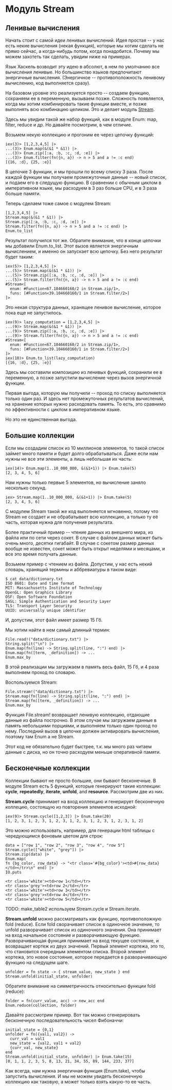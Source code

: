 # Модуль Stream

## Ленивые вычисления

Начать стоит с самой идеи ленивых вычислений. Идея простая -- у нас есть некие вычисления (некая функция), которые мы хотим сделать не прямо сейчас, а когда-нибудь потом, когда понадобится. Почему мы можем захотеть так сделать, увидим ниже на примерах.

Язык Хаскель возводит эту идею в абсолют, в нем по умолчанию все вычисления ленивые. Но большинство языков предпочитают энергичные вычисления. (Энергичное -- противоположность ленивому вычислению, код выполняется сразу).

На базовом уровне это реализуется просто -- создаем функцию, сохраняем ее в переменную, вызываем позже. Сложность появляется, когда мы хотим комбинировать такие функции вместе, и позже выполнять всю комбинацию целиком. Это и делает модуль [Stream](https://hexdocs.pm/elixir/Stream.html).

Здесь мы увидим такой же набор функций, как в модуле Enum: map, filter, reduce и др. Но давайте посмотрим, в чем отличие.

Возьмем некую коллекцию и прогоним ее через цепочку функций:

```
iex(3)> [1,2,3,4,5] |>
...(3)> Enum.map(&(&1 * &1)) |>
...(3)> Enum.zip([:a, :b, :c, :d, :e]) |>
...(3)> Enum.filter(fn({n, a}) -> n > 5 and a != :c end)
[{16, :d}, {25, :e}]
```

В цепочке 3 функции, и мы прошли по всему списку 3 раза. После каждой функции мы получаем промежуточные данные -- новый список, и подаем его в следущую функцию. В сравнении с обычным циклом в императивном языке, мы расходуем в 3 раз больше CPU, и в 3 раза больше памяти.

Теперь сделаем тоже самое с модулем Stream:

```
[1,2,3,4,5] |>
Stream.map(&(&1 * &1)) |>
Stream.zip([:a, :b, :c, :d, :e]) |>
Stream.filter(fn({n, a}) -> n > 5 and a != :c end) |>
Enum.to_list
```

Результат получился тот же. Обратите внимание, что в конце цепочки мы добавили Enum.to_list. Этот вызов является энергичным вычислением, и именно он запускает всю цепочку. Без него результат будет таким:

```
iex(5)> [1,2,3,4,5] |>
...(5)> Stream.map(&(&1 * &1)) |>
...(5)> Stream.zip([:a, :b, :c, :d, :e]) |>
...(5)> Stream.filter(fn({n, a}) -> n > 5 and a != :c end)
#Stream<[
  enum: #Function<67.104660160/2 in Stream.zip/1>,
  funs: [#Function<39.104660160/1 in Stream.filter/2>]
]>
```

Это некая структура данных, хранящее ленивое вычисление, которое пока еще не запустилось.

```
iex(9)> lazy_computation = [1,2,3,4,5] |>
...(9)> Stream.map(&(&1 * &1)) |>
...(9)> Stream.zip([:a, :b, :c, :d, :e]) |>
...(9)> Stream.filter(fn({n, a}) -> n > 5 and a != :c end)
#Stream<[
  enum: #Function<67.104660160/2 in Stream.zip/1>,
  funs: [#Function<39.104660160/1 in Stream.filter/2>]
]>
iex(10)> Enum.to_list(lazy_computation)
[{16, :d}, {25, :e}]
```

Здесь мы составили композицию из ленивых функций, сохранили ее в переменную, а позже запустили вычисление через вызов энергичной функции.

Первая выгода, которую мы получили -- проход по списку выполняется только один раз. И здесь нет промежуточных результатов вычислений, на хранение которых нужно расходовать память. То есть, это сравнимо по эффективности с циклом в императивном языке.

Но это не единственная выгода.


## Большие коллекции

Если мы создадим список из 10 миллионов элементов, то такой список займет много памяти и будет долго обрабатываться. Даже если нам нужны не все эти элементы, а лишь небольшая их часть:

```
iex(14)> Enum.map(1..10_000_000, &(&1+1)) |> Enum.take(5)
[2, 3, 4, 5, 6]
```

Нам нужны только первые 5 элементов, но вычисление заняло несколько секунд.

```
iex> Stream.map(1..10_000_000, &(&1+1)) |> Enum.take(5)
[2, 3, 4, 5, 6]
```

С модулем Stream такой же код выполняется мгновенно, потому что Stream не создает и не обрабатывает всю коллекцию, а только ту её часть, которая нужна для получения результата.

Более практичный пример -- чтение данных из внешнего мира, из файла или по сети через сокет. В случае с файлом данных может быть очень много, десятки гигабайт. В случае с сокетом размер данных вообще не известен, сокет может быть открыт неделями и месяцами, и все это время получать данные.

Возьмем пример с чтением из файла. Допустим, у нас есть некий словарь, хранящий термины и аббревиатуры в таком виде:

```
$ cat data/dictionary.txt
ISO 8601: Date and time format
MIT: Massachusetts Institute of Technology
OpenGL: Open Graphics Library
OSF: Open Software Foundation
SASL: Simple Authentication and Security Layer
TLS: Transport Layer Security
UUID: universally unique identifier
```

И, допустим, этот файл имеет размер 15 Гб.

Мы хотим найти в нем самый длинный термин:

```
File.read!("data/dictionary.txt") |>
String.split("\n") |>
Enum.map(fn(line) -> String.split(line, ":") end) |>
Enum.map(fn([term, _definition]) -> ...
Enum.max_by

```
В этой реализации мы загружаем в память весь файл, 15 Гб, и 4 раза выполняем проход по словарю.

Воспользуемся Stream:

```
File.stream!("data/dictionary.txt") |>
Stream.map(fn(line) -> String.split(line, ":") end) |>
Stream.map(fn([term, _definition]) -> ...
Enum.max_by

```
Функция File.stream! возвращает ленивую коллекцию, отдающие данные из файла построчно. В этом случае мы загружаем данные в память небольшими порциями, и выполняем только один проход по нему. Последний вызов в цепочке должен активировать вычисления, поэтому там Enum а не Stream.

Этот код не обязательно будет быстрее, т.к. мы много раз читаем данные с диска, но он точно расходуем меньше оперативной памяти.


## Бесконечные коллекции

Коллекции бывают не просто большие, они бывают бесконечные. В модуле Stream есть 5 функций, которые генерируют такие коллекции: **cycle**, **repeatedly**, **iterate**, **unfold**, and **resource**. Рассмотрим две из них.

**Stream.cycle** принимает на вход коллекцию и генерирует бесконечную коллецию, состоящую из повторения элементов исходной:

```
iex(9)> Stream.cycle([1,2,3]) |> Enum.take(20)
[1, 2, 3, 1, 2, 3, 1, 2, 3, 1, 2, 3, 1, 2, 3, 1, 2, 3, 1, 2]
```

Это можно использовать, например, для генерации html таблицы с чередующимся фоновым цветом для строк:

```
data = ["row 1", "row 2", "row 3", "row 4", "row 5"]
Stream.cycle(["white", "grey"]) |>
Stream.zip(data) |>
Enum.map(
fn {bg_color, row_data} -> "<tr class='#{bg_color}'><td>#{row_data}</td></tr>\n" end) |>
IO.puts

<tr class='white'><td>row 1</td></tr>
<tr class='grey'><td>row 2</td></tr>
<tr class='white'><td>row 3</td></tr>
<tr class='grey'><td>row 4</td></tr>
<tr class='white'><td>row 5</td></tr>
```

TODO: make_table2
используем Stream.cycle и Stream.iterate.

**Stream.unfold** можно рассматривать как функцию, противоположную fold (reduce). Если fold сворачивает список в одиночное значение, то unfold разворачивает список из одиночного значения. Она принимает на вход начальное состояние и разворачивающую функцию. Разворачивающая функция принимает на вход текущее состояние, и возвращает кортеж из двух значений. Первый элемент кортежа, это то, что становится очередным элементом списка. Второй элемент кортежа, это новое состояние, которое передается в разворачивающую функцию на следущем шаге.

```
unfolder = fn state -> { stream_value, new_state } end
Stream.unfold(initial_state, unfolder)
```

Обратите внимание на симметричность относительно функции fold (reduce):

```
folder = fn(curr_value, acc) -> new_acc end
Enum.reduce(collection, folder)
```

Давайте рассмотрим пример. Вот так можно сгенерировать бесконечную последовательность чисел Фибоначчи:

```
initial_state = {0,1}
unfolder = fn({val1, val2}) ->
  curr_val = val1
  new_state = {val2, val1 + val2}
  {curr_val, new_state}
end
Stream.unfold(initial_state, unfolder) |> Enum.take(15)
[0, 1, 1, 2, 3, 5, 8, 13, 21, 34, 55, 89, 144, 233, 377]
```

Как всегда, нам нужна энергичная функция (Enum.take), чтобы запустить вычисления. И мы не можем увидеть бесконечную коллекцию как таковую, а может только взять какую-то ее часть.
